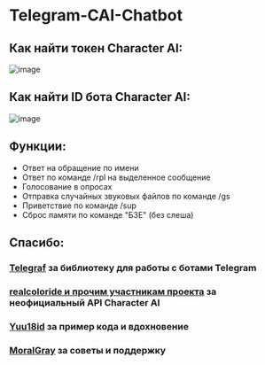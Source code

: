 # Telegram-CAI-Chatbot

## Как найти токен Character AI: 

![image](https://github.com/Wang-Yubang/Telegram-CAI-Chatbot/assets/142516303/1d9bb215-f49c-47ab-9d2d-29d6bf6ece6f)


## Как найти ID бота Character AI: 


![image](https://github.com/Wang-Yubang/Telegram-CAI-Chatbot/assets/142516303/7e6a9cc8-70f8-42b8-b25a-641a8d5f40a1)

## Функции:
- Ответ на обращение по имени
- Ответ по команде /rpl на выделенное сообщение
- Голосование в опросах
- Отправка случайных звуковых файлов по команде /gs
- Приветствие по команде /sup
- Сброс памяти по команде "БЗЕ" (без слеша)
  
## Спасибо: 
### [Telegraf](https://github.com/telegraf/telegraf) за библиотеку для работы с ботами Telegram
### [realcoloride и прочим участникам проекта](https://github.com/realcoloride/node_characterai) за неофициальный API Character AI
### [Yuu18id](https://github.com/Yuu18id/character-ai-telegraf-chatbot) за пример кода и вдохновение
### [MoralGray](https://github.com/MoralGray) за советы и поддержку



